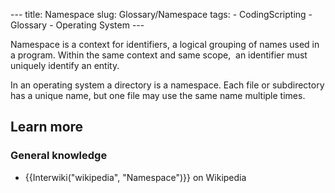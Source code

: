--- title: Namespace slug: Glossary/Namespace tags: - CodingScripting - Glossary - Operating System ---

Namespace is a context for identifiers, a logical grouping of names used in a program. Within the same context and same scope,  an identifier must uniquely identify an entity.

In an operating system a directory is a namespace. Each file or subdirectory has a unique name, but one file may use the same name multiple times.

## Learn more

### General knowledge

- {{Interwiki("wikipedia", "Namespace")}} on Wikipedia
